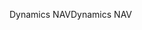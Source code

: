 <span data-ttu-id="25692-101">Dynamics NAV</span><span class="sxs-lookup"><span data-stu-id="25692-101">Dynamics NAV</span></span>